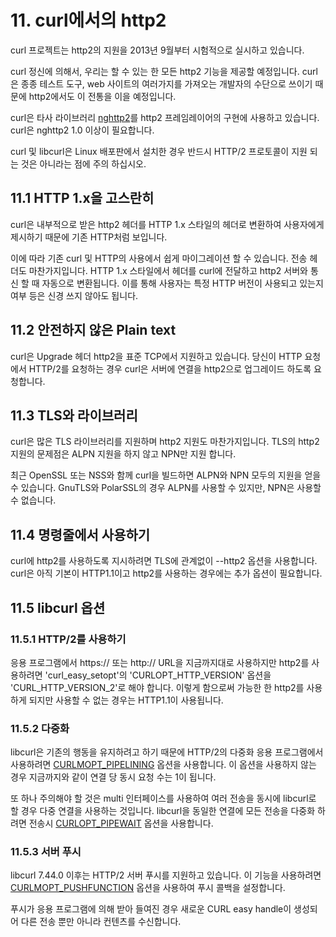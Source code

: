 # 11. curl에서의 http2

curl 프로젝트는 http2의 지원을 2013년 9월부터 시험적으로 실시하고 있습니다.

curl 정신에 의해서, 우리는 할 수 있는 한 모든 http2 기능을 제공할 예정입니다. curl은 종종 테스트 도구, web 사이트의 여러가지를 가져오는 개발자의 수단으로 쓰이기 때문에 http2에서도 이 전통을 이을 예정입니다.

curl은 타사 라이브러리 [nghttp2](https://nghttp2.org/)를 http2 프레임레이어의 구현에 사용하고 있습니다. curl은 nghttp2 1.0 이상이 필요합니다.

curl 및 libcurl은 Linux 배포판에서 설치한 경우 반드시 HTTP/2 프로토콜이 지원 되는 것은 아니라는 점에 주의 하십시오.

## 11.1 HTTP 1.x을 고스란히

curl은 내부적으로 받은 http2 헤더를 HTTP 1.x 스타일의 헤더로 변환하여 사용자에게 제시하기 때문에 기존 HTTP처럼 보입니다.

이에 따라 기존 curl 및 HTTP의 사용에서 쉽게 마이그레이션 할 수 있습니다. 전송 헤더도 마찬가지입니다. HTTP 1.x 스타일에서 헤더를 curl에 전달하고 http2 서버와 통신 할 때 자동으로 변환됩니다. 이를 통해 사용자는 특정 HTTP 버전이 사용되고 있는지 여부 등은 신경 쓰지 않아도 됩니다.

## 11.2 안전하지 않은 Plain text

curl은 Upgrade 헤더 http2을 표준 TCP에서 지원하고 있습니다. 당신이 HTTP 요청에서 HTTP/2를 요청하는 경우 curl은 서버에 연결을 http2으로 업그레이드 하도록 요청합니다.

## 11.3 TLS와 라이브러리

curl은 많은 TLS 라이브러리를 지원하며 http2 지원도 마찬가지입니다. TLS의 http2 지원의 문제점은 ALPN 지원을 하지 않고 NPN만 지원 합니다.

최근 OpenSSL 또는 NSS와 함께 curl을 빌드하면 ALPN와 NPN 모두의 지원을 얻을 수 있습니다. GnuTLS와 PolarSSL의 경우 ALPN를 사용할 수 있지만, NPN은 사용할 수 없습니다.

## 11.4 명령줄에서 사용하기

curl에 http2를 사용하도록 지시하려면 TLS에 관계없이 --http2 옵션을 사용합니다. curl은 아직 기본이 HTTP1.1이고 http2를 사용하는 경우에는 추가 옵션이 필요합니다.

## 11.5 libcurl 옵션

### 11.5.1 HTTP/2를 사용하기

응용 프로그램에서 https:// 또는 http:// URL을 지금까지대로 사용하지만 http2를 사용하려면 'curl\_easy\_setopt'의 'CURLOPT\_HTTP\_VERSION' 옵션을 'CURL\_HTTP\_VERSION\_2'로 해야 합니다. 이렇게 함으로써 가능한 한 http2를 사용하게 되지만 사용할 수 없는 경우는 HTTP1.1이 사용됩니다.

### 11.5.2 다중화

libcurl은 기존의 행동을 유지하려고 하기 때문에 HTTP/2의 다중화 응용 프로그램에서 사용하려면 [CURLMOPT\_PIPELINING](https://curl.haxx.se/libcurl/c/CURLMOPT_PIPELINING.html) 옵션을 사용합니다. 이 옵션을 사용하지 않는 경우 지금까지와 같이 연결 당 동시 요청 수는 1이 됩니다.

또 하나 주의해야 할 것은 multi 인터페이스를 사용하여 여러 전송을 동시에 libcurl로 할 경우 다중 연결을 사용하는 것입니다. libcurl을 동일한 연결에 모든 전송을 다중화 하려면 전송시 [CURLOPT\_PIPEWAIT](https://curl.haxx.se/libcurl/c/CURLOPT_PIPEWAIT.html) 옵션을 사용합니다.

### 11.5.3 서버 푸시

libcurl 7.44.0 이후는 HTTP/2 서버 푸시를 지원하고 있습니다. 이 기능을 사용하려면 [CURLMOPT\_PUSHFUNCTION](https://curl.haxx.se/libcurl/c/CURLMOPT_PUSHFUNCTION.html) 옵션을 사용하여 푸시 콜백을 설정합니다.

푸시가 응용 프로그램에 의해 받아 들여진 경우 새로운 CURL easy handle이 생성되어 다른 전송 뿐만 아니라 컨텐츠를 수신합니다.

